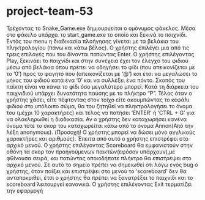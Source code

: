 # project-team-53
Τρέχοντας το Snake_Game.exe δημιουργείται ο ομόνυμος φάκελος. Μέσα στο φάκελο υπάρχει το start_game.exe το οποίο και ξεκινά το παιχνίδι.
Εντός του menu η διαδικασία πλοήγησης γίνεται με τα βελάκια του πληκτρολογίου (πάνω και κάτω βέλος). 
Ο χρήστης επιλέγει μια από τις τρεις επιλογές που του δίνονται πατώντας Enter.
Ο χρήστης επιλέγοντας Play, ξεκινάει το παιχνίδι και στην συνέχεια έχει τον έλεγχο του φιδιού μέσω
από βελάκια όπου πρέπει να οδηγήσει το φίδι (που απεικονίζεται με το ‘0’) προς το φαγητό που
(απεικονίζεται με ‘@’) και έτσι να μεγαλώσει το μήκος του φιδιού κατά ένα ‘0’ και να συλλέξει ένα
πόντο. Σκοπός του παίκτη είναι να κάνει το φίδι όσο μεγαλύτερο μπορεί. Κατά τη διάρκεια του
παιχνιδιού υπάρχει δυνατότητα παύσης με το πλήκτρο “P”. Τέλος όταν ο χρήστης χάσει, είτε
πέφτοντας στον τοίχο είτε ακουμπώντας το κεφάλι φιδιού στο υπόλοιπο σώμα, θα του ζητηθεί να
πληκτρολογήσει το όνομα του (μέχρι 10 χαρακτήρες) και τέλος να πατήσει ‘ENTER’ ή ‘CTRL + G’ για
να ολοκληρωθεί η διαδικασία. Αν ο χρήστης δεν καταχωρήσει κανένα όνομα τότε το σκορ του καταχωρείται κάτω από το όνομα Annon(Από την λέξη anonymous).
(Προσοχή! Ο χρήστης μπορεί να δώσει μόνο αγγλικούς χαρακτήρες και αριθμούς). Έπειτα από αυτό
ο χρήστης επιστρέφει στο αρχικό μενού.
Ο χρήστης επιλέγοντας Scoreboard θα εμφανιστούν στην οθόνη τα σκορ τον προηγούμενων
παικτών(εφόσον υπάρχουν),με φθίνουσα σειρά, και πατώντας οποιοδήποτε πλήκτρο θα επιστρέψει
στο αρχικό μενού.
Σε αυτό το σημείο πρέπει να σημειωθεί ότι λόγω ενός bug ο χρήστης, όταν παίξει και επιστρέψει στο
μενού το ‘scoreboard’ δεν θα ανταποκριθεί, έτσι ο χρήστης θα πρέπει να ξανατρέξει το παιχνίδι και
το scoreboard λειτουργεί κανονικά.
Ο χρήστης επιλέγοντας Exit τερματίζει την εφαρμογή
